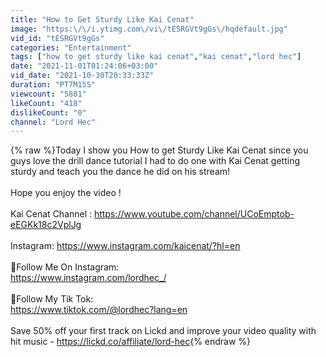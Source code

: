 ```yaml
---
title: "How to Get Sturdy Like Kai Cenat"
image: "https:\/\/i.ytimg.com\/vi\/tESRGVt9gGs\/hqdefault.jpg"
vid_id: "tESRGVt9gGs"
categories: "Entertainment"
tags: ["how to get sturdy like kai cenat","kai cenat","lord hec"]
date: "2021-11-01T01:24:06+03:00"
vid_date: "2021-10-30T20:33:33Z"
duration: "PT7M15S"
viewcount: "5881"
likeCount: "418"
dislikeCount: "0"
channel: "Lord Hec"
---
```

{% raw %}Today I show you How to get Sturdy Like Kai Cenat since you guys love the drill dance tutorial I had to do one with Kai Cenat getting sturdy and teach you the dance he did on his stream!<br /><br />Hope you enjoy the video !<br /><br />Kai Cenat Channel : <a rel="nofollow" target="blank" href="https://www.youtube.com/channel/UCoEmptob-eEGKk18c2VplJg">https://www.youtube.com/channel/UCoEmptob-eEGKk18c2VplJg</a><br /><br />Instagram: <a rel="nofollow" target="blank" href="https://www.instagram.com/kaicenat/?hl=en">https://www.instagram.com/kaicenat/?hl=en</a><br /><br />📱Follow Me On Instagram: <br /><a rel="nofollow" target="blank" href="https://www.instagram.com/lordhec_/">https://www.instagram.com/lordhec_/</a><br /><br />📱Follow My Tik Tok: <br /><a rel="nofollow" target="blank" href="https://www.tiktok.com/@lordhec?lang=en">https://www.tiktok.com/@lordhec?lang=en</a><br /><br />Save 50% off your first track on Lickd and improve your video quality with hit music - <a rel="nofollow" target="blank" href="https://lickd.co/affiliate/lord-hec">https://lickd.co/affiliate/lord-hec</a>{% endraw %}
